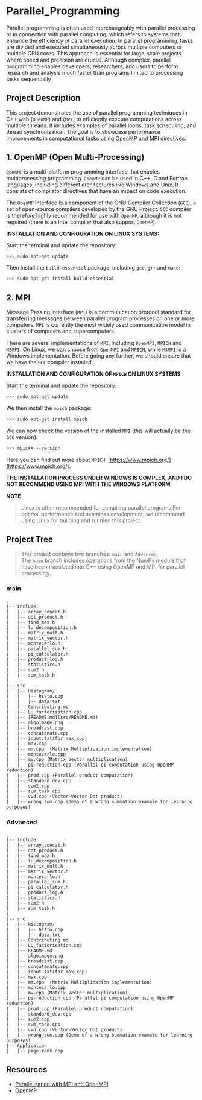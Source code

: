 # Parallel_Programming
Parallel programming is often used interchangeably with parallel processing or in connection with parallel computing, which refers to systems that enhance the efficiency of parallel execution. In parallel programming, tasks are divided and executed simultaneously across multiple computers or multiple CPU cores. This approach is essential for large-scale projects where speed and precision are crucial. Although complex, parallel programming enables developers, researchers, and users to perform research and analysis much faster than programs limited to processing tasks sequentially

## Project Description
This project demonstrates the use of parallel programming techniques in C++ with (`OpenMP`) and (`MPI`) to efficiently execute computations across multiple threads. It includes examples of parallel loops, task scheduling, and thread synchronization. The goal is to showcase performance improvements in computational tasks using OpenMP and MPI directives.

## **1. OpenMP (Open Multi-Processing)** <a id="openmp"></a>

`OpenMP` is a multi-platform programming interface that enables multiprocessing programming. `OpenMP` can be used in C++, C and Fortran languages, including different architectures like Windows and Unix. It consists of compilator directives that have an impact on code execution.

The `OpenMP` interface is a component of the GNU Compiler Collection (`GCC`), a set of open-source compilers developed by the GNU Project. `GCC` compiler is therefore highly recommended for use with `OpenMP`, although it is not required (there is an Intel compiler that also support `OpenMP`).

**INSTALLATION AND CONFIGURATION ON LINUX SYSTEMS:**

Start the terminal and update the repository:

```bash
>>> sudo apt-get update
```

Then install the `build-essential` package, including `gcc`, `g++` and `make`:

```bash
>>> sudo apt-get install build-essential
```

## **2. MPI** <a id="mpi"></a>

Message Passing Interface (`MPI`) is a communication protocol standard for transferring messages between parallel program processes on one or more computers. `MPI` is currently the most widely used communication model in clusters of computers and supercomputers.

There are several implementations of `MPI`, including `OpenMPI`, `MPICH` and `MSMPI`. On Linux, we can choose from `OpenMPI` and `MPICH`, while `MSMPI` is a Windows implementation. Before going any further, we should ensure that we have the `GCC` compiler installed.

**INSTALLATION AND CONFIGURATION OF `MPICH` ON LINUX SYSTEMS:**

Start the terminal and update the repository:

```bash
>>> sudo apt-get update
```

We then install the `mpich` package:

```bash
>>> sudo apt-get install mpich
```

We can now check the version of the installed `MPI` (this will actually be the `GCC` version):

```bash
>>> mpic++ --version
```

Here you can find out more about `MPICH`: [https://www.mpich.org/](https://www.mpich.org/).


**THE INSTALLATION PROCESS UNDER WINDOWS IS COMPLEX, AND I DO NOT RECOMMEND USING MPI WITH THE WINDOWS PLATFORM**

**NOTE**
> Linux is often recommended for compiling parallel programs
> For optimal performance and seamless development, we recommend using Linux for building and running this project.

## Project Tree
> This project contains two branches: `main` and `Advanced`.  
> The `main` branch includes operations from the NumPy module that have been translated into C++ using OpenMP and MPI for parallel processing.

### **main**

    .
    |-- include
    |   |-- array_concat.h
    |   |-- dot_product.h
    |   |-- find_max.h
    |   |-- lu_decomposition.h
    |   |-- matrix_mult.h
    |   |-- matrix_vector.h
    |   |-- montecarlo.h
    |   |-- parallel_sum.h
    |   |-- pi_calculator.h
    |   |-- product_log.h
    |   |-- statistics.h
    |   |-- sum2.h
    |   |-- sum_task.h
    |
    |-- src
    |   |-- Histogram/
    |   |   |-- histo.cpp
    |   |   |-- data.txt
    |   |-- Contributing.md
    |   |-- LU_factorisation.cpp
    |   |-- [README.md](src/README.md)
    |   |-- algoimage.png
    |   |-- broadcast.cpp
    |   |-- concatenate.cpp
    |   |-- input.txt(for max.cpp)
    |   |-- max.cpp
    |   |-- mm.cpp  (Matrix Multiplication implementation)
    |   |-- montecarlo.cpp
    |   |-- mv.cpp (Matrix Vector multiplication)
    |   |-- pi-reduction.cpp (Parallel pi computation using OpenMP reduction)
    |   |-- prod.cpp (Parallel product computation)
    |   |-- standard_dev.cpp
    |   |-- sum2.cpp
    |   |-- sum_task.cpp
    |   |-- vvd.cpp (Vector-Vector Dot product)
    |   |-- wrong_sum.cpp (Demo of a wrong summation example for learning purposes)

### **Advanced**

    .
    |-- include
    |   |-- array_concat.h
    |   |-- dot_product.h
    |   |-- find_max.h
    |   |-- lu_decomposition.h
    |   |-- matrix_mult.h
    |   |-- matrix_vector.h
    |   |-- montecarlo.h
    |   |-- parallel_sum.h
    |   |-- pi_calculator.h
    |   |-- product_log.h
    |   |-- statistics.h
    |   |-- sum2.h
    |   |-- sum_task.h
    |
    |-- src
    |   |-- Histogram/
    |   |   |-- histo.cpp
    |   |   |-- data.txt
    |   |-- Contributing.md
    |   |-- LU_factorisation.cpp
    |   |-- README.md
    |   |-- algoimage.png
    |   |-- broadcast.cpp
    |   |-- concatenate.cpp
    |   |-- input.txt(for max.cpp)
    |   |-- max.cpp
    |   |-- mm.cpp  (Matrix Multiplication implementation)
    |   |-- montecarlo.cpp
    |   |-- mv.cpp (Matrix Vector multiplication)
    |   |-- pi-reduction.cpp (Parallel pi computation using OpenMP reduction)
    |   |-- prod.cpp (Parallel product computation)
    |   |-- standard_dev.cpp
    |   |-- sum2.cpp
    |   |-- sum_task.cpp
    |   |-- vvd.cpp (Vector-Vector Dot product)
    |   |-- wrong_sum.cpp (Demo of a wrong summation example for learning purposes)
    |-- Application
    |   |-- page-rank.cpp

## Resources
- [Parallelization with MPI and OpenMPI](http://compphysics.github.io/ComputationalPhysics2/doc/LectureNotes/_build/html/parallelization.html#)
- [OpenMP](https://medium.com/swlh/openmp-on-ubuntu-1145355eeb2)

